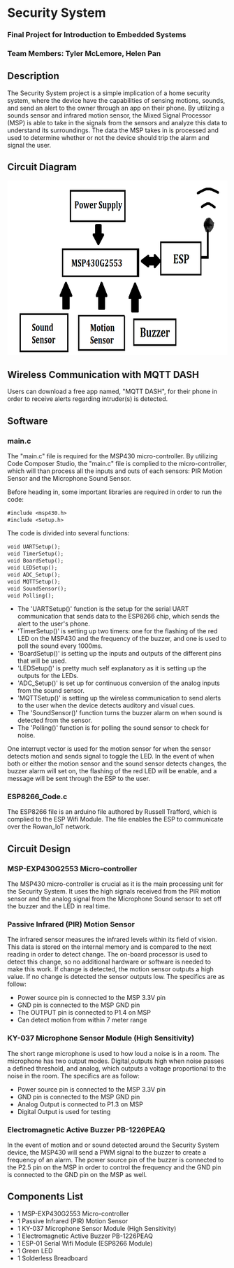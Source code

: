 # Security System
### Final Project for Introduction to Embedded Systems
### Team Members: Tyler McLemore, Helen Pan

## Description
The Security System project is a simple implication of  a home security system, where the device have the capabilities of sensing motions, sounds, and send an alert to the owner through an app on their phone. By utilizing a sounds sensor and infrared motion sensor, the Mixed Signal Processor (MSP) is able to take in the signals from the sensors and analyze this data to understand its surroundings. The data the MSP takes in is processed and used to determine whether or not the device should trip the alarm and signal the user.

## Circuit Diagram
<img src="https://github.com/RU09342-F18/intro-to-embedded-final-project-nano-tech-1/blob/master/Documents/block%20diagram.png" height="400" width="550">

## Wireless Communication with MQTT DASH
Users can download a free app named, "MQTT DASH", for their phone in order to receive  alerts regarding intruder(s) is detected.

## Software
### main.c
The "main.c" file is required for the MSP430 micro-controller. By utilizing Code Composer Studio, the "main.c" file is complied to the micro-controller, which will than process all the inputs and outs of each sensors: PIR Motion Sensor and the Microphone Sound Sensor. 

Before heading in, some important libraries are required in order to run the code:
~~~~
#include <msp430.h>
#include <Setup.h>
~~~~

The code is divided into several functions:
~~~~
void UARTSetup();
void TimerSetup(); 
void BoardSetup();
void LEDSetup();
void ADC_Setup();
void MQTTSetup();
void SoundSensor();
void Polling();
~~~~

- The 'UARTSetup()' function is the setup for the serial UART communication that sends data to the ESP8266 chip, which sends the alert to the user's phone. 
- 'TimerSetup()' is setting up two timers: one for the flashing of the red LED on the MSP430 and the frequency of the buzzer, and one is used to poll the sound every 1000ms. 
- 'BoardSetup()' is setting up the inputs and outputs of the different pins that will be used. 
- 'LEDSetup()' is pretty much self explanatory as it is setting up the outputs for the LEDs. 
- 'ADC_Setup()' is set up for continuous conversion of the analog inputs from the sound sensor. 
- 'MQTTSetup()' is setting up the wireless communication to send alerts to the user when the device detects auditory and visual cues. 
- The 'SoundSensor()' function turns the buzzer alarm on when sound is detected from the sensor. 
- The 'Polling()' function is for polling the sound sensor to check for noise. 

One interrupt vector is used for the motion sensor for when the sensor detects motion and sends signal to toggle the LED. In the event of when both or either the motion sensor and the sound sensor detects changes, the buzzer alarm will set on, the flashing of the red LED will be enable, and a message will be sent through the ESP to the user. 

### ESP8266_Code.c
The ESP8266 file is an arduino file authored by Russell Trafford, which is complied to the ESP Wifi Module. The file enables the ESP to communicate over the Rowan_IoT network.

## Circuit Design
### MSP-EXP430G2553 Micro-controller
The MSP430 micro-controller is crucial as it is the main processing unit for the Security System. It uses the high signals received from the PIR motion sensor and the analog signal from the Microphone Sound sensor to set off the buzzer and the LED in real time.

### Passive Infrared (PIR) Motion Sensor
The infrared sensor measures the infrared levels within its field of vision. This data is stored on the internal memory and is compared to the next reading in order to detect change. The on-board processor is used to detect this change, so no additional hardware or software is needed to make this work. If change is detected, the motion sensor outputs a high value. If no change is detected the sensor outputs low. The specifics are as follow:
- Power source pin is connected to the MSP 3.3V pin
- GND pin is connected to the MSP GND pin
- The OUTPUT pin is connected to P1.4 on MSP
- Can detect motion from within 7 meter range

### KY-037 Microphone Sensor Module (High Sensitivity)
The short range microphone is used to how loud a noise is in a room. The microphone has two output modes. Digital,outputs high when noise passes a defined threshold, and analog, which outputs a voltage proportional to the noise in the room. The specifics are as follow:
- Power source pin is connected to the MSP 3.3V pin
- GND pin is connected to the MSP GND pin
- Analog Output is connected to P1.3 on MSP
- Digital Output is used for testing

### Electromagnetic Active Buzzer PB-1226PEAQ
In the event of motion and or sound detected around the Security System device, the MSP430 will send a PWM signal to the buzzer to create a frequency of an alarm. The power source pin of the buzzer is connected to the P2.5 pin on the MSP in order to control the frequency and the GND pin is connected to the GND pin on the MSP as well.

## Components List
- 1 MSP-EXP430G2553 Micro-controller
- 1 Passive Infrared (PIR) Motion Sensor
- 1 KY-037 Microphone Sensor Module (High Sensitivity)
- 1 Electromagnetic Active Buzzer PB-1226PEAQ
- 1 ESP-01 Serial Wifi Module (ESP8266 Module)
- 1 Green LED
- 1 Solderless Breadboard